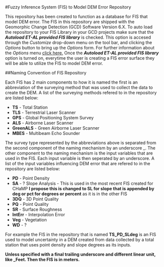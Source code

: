 #Fuzzy Inference System (FIS) to Model DEM Error Repository

This repository has been created to function as a database for FIS that model DEM error. The FIS in this repository are shipped with the Geomorphic Change Detection (GCD) Software Version 6.X. To auto load the repository to your FIS Library in your GCD projects make sure that the **_Autoload ET-AL provided FIS library_** is checked. This option is accesed through the _Customize_ drop-down menu on the tool bar, and clicking the _Options_ button to bring up the _Options_ form. For further information about the _Options_ menu [click here.](http://gcd6help.joewheaton.org/gcd-command-reference/customize-menu/options) Once the **_Autoload ET-AL provided FIS library_** option is turned on, everytime the user is creating a FIS error surface they will be able to utilize the FIS to model DEM error. 

##Naming Convention of FIS Repository

Each FIS has 2 main components to how it is named the first is an abbreviation of the surveying method that was used to collect the data to create the DEM. A list of the surveying methods refered to in the repository are listed below:

* **TS** - Total Station
* **TLS** - Terrestrial Laser Scanner
* **GPS** - Global Positioning System Survey
* **ALS** - Airborne Laser Scanner
* **GreenALS** - Green Airborne Laser Scanner
* **MBES** - Multibeam Echo Sounder

The survey type represented by the abbreviations above is separated from the second component of the naming mechanism by an underscore _. The other component to the naming mechanism is the input variables that are used in the FIS. Each input variable is then seperated by an underscore. A list of the input variables influencing DEM error that are refered to in the repository are listed below:

* **PD** - Point Density
* **SA** - ? Slope Analysis - This is used in the most recent FIS created for CHaMP **I propose this is changed to SL for slope that is appended by deg or pct for degrees or percent** as it is in the other FIS
* **3DQ** - 3D Point Quality
* **PQ** - Point Quality
* **SR** - Surface Roughness
* **IntErr** - Interpolation Error
* **Veg** - Vegetation
* **WD** - ?

For example the FIS in the repository that is named **TS_PD_SLdeg** is an FIS used to model uncertainty in a DEM created from data collected by a total station that uses point density and slope degrees as its inputs.

**Unless specified with a final trailing underscore and different linear unit, like _Feet. Then the FIS is in meters.**